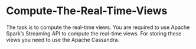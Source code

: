 # Compute-The-Real-Time-Views
The task is to compute the real-time views. You are required to use Apache Spark’s Streaming API to compute the real-time views. For storing these views you need to use the Apache Cassandra.
